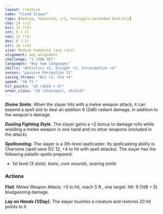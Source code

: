 ```yaml
---
layout: creature
name: "Fiend Slayer"
tags: [medium, humanoid, cr1, nerzugals-extended-bestiary]
cha: 14 (+2)
wis: 12 (+1)
int: 9 (-1)
con: 12 (+1)
dex: 8 (-1)
str: 16 (+3)
size: Medium humanoid (any race)
alignment: any alignment
challenge: "1 (200 XP)"
languages: "Any two languages"
skills: "Athletics +5, Insight +3, Intimidation +4"
senses: "passive Perception 11"
saving_throws: "Wis +1, Cha +4"
speed: "30 ft."
hit_points: "26 (4d10 + 4)"
armor_class: "18 (chainmail, shield)"
---
```


***Divine Smite.*** When the slayer hits with a melee
weapon attack, it can expend a spell slot to deal an
addition 9 (2d8) radiant damage, in addition to the
weapon's damage.

***Dueling Fighting Style.*** The slayer gains a +2 bonus
to damage rolls while wielding a melee weapon in
one hand and no other weapons (included in the
attack).

***Spellcasting.*** The slayer is a 3th-level spellcaster. Its
spellcasting ability is Charisma (spell save DC 12, +4 to hit with spell attacks). The slayer has the
following paladin spells prepared:

* 1st level (3 slots): <i>bane, cure wounds, searing smite</i>

### Actions

***Flail.*** Melee Weapon Attack: +5 to hit, reach 5 ft.,
one target. Hit: 9 (1d8 + 5) bludgeoning damage.

***Lay on Hands (1/Day).*** The slayer touches a creature
and restores 20 hit points to it.

